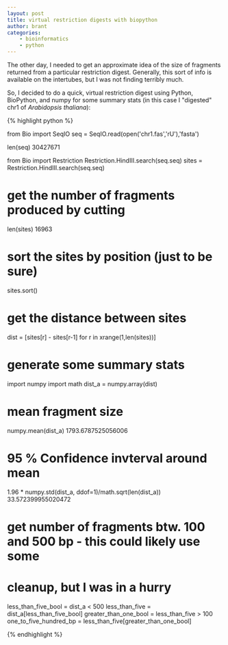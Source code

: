 ```yaml
---
layout: post
title: virtual restriction digests with biopython
author: brant
categories:
    - bioinformatics
    - python
---
```


The other day, I needed to get an approximate idea of the size of fragments 
returned from a particular restriction digest.  Generally, this sort of
info is available on the intertubes, but I was not finding terribly much.

So, I decided to do a quick, virtual restriction digest using Python, BioPython,
and numpy for some summary stats (in this case I "digested" chr1 of _Arabidopsis thaliana_):

{% highlight python %}

from Bio import SeqIO
seq = SeqIO.read(open('chr1.fas','rU'),'fasta')

len(seq)
30427671

from Bio import Restriction
Restriction.HindIII.search(seq.seq)
sites = Restriction.HindIII.search(seq.seq)

# get the number of fragments produced by cutting
len(sites)
16963

# sort the sites by position (just to be sure)
sites.sort()

# get the distance between sites
dist = [sites[r] - sites[r-1] for r in xrange(1,len(sites))]

# generate some summary stats
import numpy
import math
dist_a = numpy.array(dist)

# mean fragment size
numpy.mean(dist_a)
1793.6787525056006

# 95 % Confidence invterval around mean
1.96 * numpy.std(dist_a, ddof=1)/math.sqrt(len(dist_a))
33.572399955020472

# get number of fragments btw. 100 and 500 bp - this could likely use some #
# cleanup, but I was in a hurry
less_than_five_bool    = dist_a < 500
less_than_five         = dist_a[less_than_five_bool]
greater_than_one_bool  = less_than_five > 100
one_to_five_hundred_bp = less_than_five[greater_than_one_bool]

{% endhighlight %}